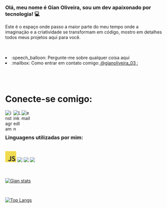 ### Olá, meu nome é Gian Oliveira, sou um dev apaixonado por tecnologia! :computer:

Este é o espaço onde passo a maior parte do meu tempo onde a imaginação e a criatividade se transformam em código, mostro em detalhes todos meus projetos aqui para você.

<br>
<br>

<lu>
  <li>:speech_balloon: Pergunte-me sobre qualquer coisa aqui</li> <a href="www.linkedin.com/in/gian-oliveira03"></a>
  <li>:mailbox: Como entrar em contato comigo:<a href="https://www.instagram.com/gian_oliveira03?igshid=OGQ5ZDc2ODk2ZA%3D%3D&utm_source=qr"> @gianoliveira_03 </a> ;</li>
</lu>

<br>
<br><br>

<h1>Conecte-se comigo: </h1>
  <img align="left" width="26px" src="https://camo.githubusercontent.com/77812356a8482a8660b760474ebb0f2fbf1026aa8a68121a45a31a5602c710fb/68747470733a2f2f63646e2e6a7364656c6976722e6e65742f6e706d2f73696d706c652d69636f6e734076332f69636f6e732f696e7374616772616d2e737667" alt="instagram" >
<a href="www.linkedin.com/in/gian-oliveira03">
  <img align="left" alt="LinkedIn" width="26px" src="https://cdn.jsdelivr.net/npm/simple-icons@v3/icons/linkedin.svg" />
</a>

<a href="https://mail.google.com/mail/u/0/#inbox">
  <img align="left" width="28px" src="https://cdn-icons-png.flaticon.com/512/60/60543.png" alt="email">
</a>

<br />
<br />

<h3 align="left">
   <br />
  Linguagens utilizadas por mim:
</h3>

<br />

<div>
  <img height="35" display="inline-block" margin-right="30px" src="https://raw.githubusercontent.com/github/explore/80688e429a7d4ef2fca1e82350fe8e3517d3494d/topics/javascript/javascript.png">
  <img height="35" src="https://cdn4.iconfinder.com/data/icons/social-media-logos-6/512/121-css3-512.png">
  <img height="35" src="https://cdn.iconscout.com/icon/free/png-256/free-html-5-1-1175208.png">
  <img height="35" src="https://avatars.githubusercontent.com/u/18133?s=280&v=4">
</div>

</br>
</br>

[![Gian stats](https://github-readme-stats.vercel.app/api?username=gianoliveira03)](https://github.com/anuraghazra/github-readme-stats)

</br>

[![Top Langs](https://github-readme-stats.vercel.app/api/top-langs/?username=gianoliveira03&layout=compact&show_icons=true&theme=buefy)](https://github.com/rodolfomori/github-readme-stats)


